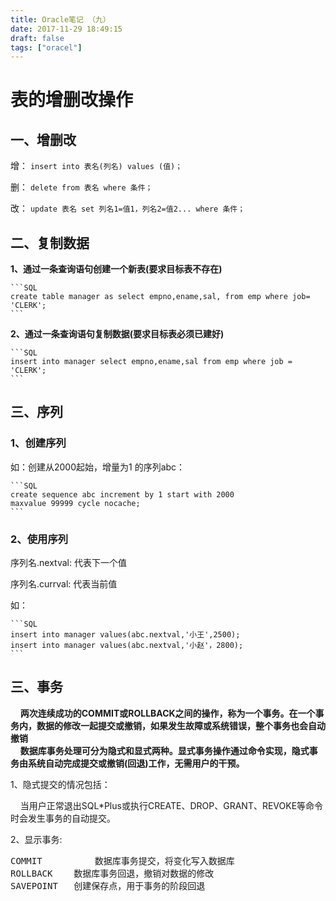 ```yaml
---
title: Oracle笔记 （九）
date: 2017-11-29 18:49:15
draft: false
tags: ["oracel"]
---
```

# 表的增删改操作
## 一、增删改
增： `insert into 表名(列名) values (值)；`

删： `delete from 表名 where 条件； `

改： `update 表名 set 列名1=值1，列名2=值2... where 条件；`

## 二、复制数据
**1、通过一条查询语句创建一个新表(要求目标表不存在)**

	```SQL
	create table manager as select empno,ename,sal, from emp where job= 'CLERK';
	```

**2、通过一条查询语句复制数据(要求目标表必须已建好)**

	```SQL
	insert into manager select empno,ename,sal from emp where job = 'CLERK';
	```

## 三、序列

### 1、创建序列

如：创建从2000起始，增量为1 的序列abc：

	```SQL
	create sequence abc increment by 1 start with 2000
	maxvalue 99999 cycle nocache;
	```

### 2、使用序列

序列名.nextval: 代表下一个值

序列名.currval: 代表当前值

如：

	```SQL
	insert into manager values(abc.nextval,'小王',2500);
	insert into manager values(abc.nextval,'小赵'，2800);
	```

## 三、事务
&nbsp;&nbsp;&nbsp;&nbsp;**两次连续成功的COMMIT或ROLLBACK之间的操作，称为一个事务。在一个事务内，数据的修改一起提交或撤销，如果发生故障或系统错误，整个事务也会自动撤销**<br>
&nbsp;&nbsp;&nbsp;&nbsp;**数据库事务处理可分为隐式和显式两种。显式事务操作通过命令实现，隐式事务由系统自动完成提交或撤销(回退)工作，无需用户的干预。**

1、隐式提交的情况包括：

&nbsp;&nbsp;&nbsp;&nbsp;当用户正常退出SQL*Plus或执行CREATE、DROP、GRANT、REVOKE等命令时会发生事务的自动提交。

2、显示事务:
<pre>
COMMIT	        数据库事务提交，将变化写入数据库
ROLLBACK	数据库事务回退，撤销对数据的修改
SAVEPOINT	创建保存点，用于事务的阶段回退
</pre>